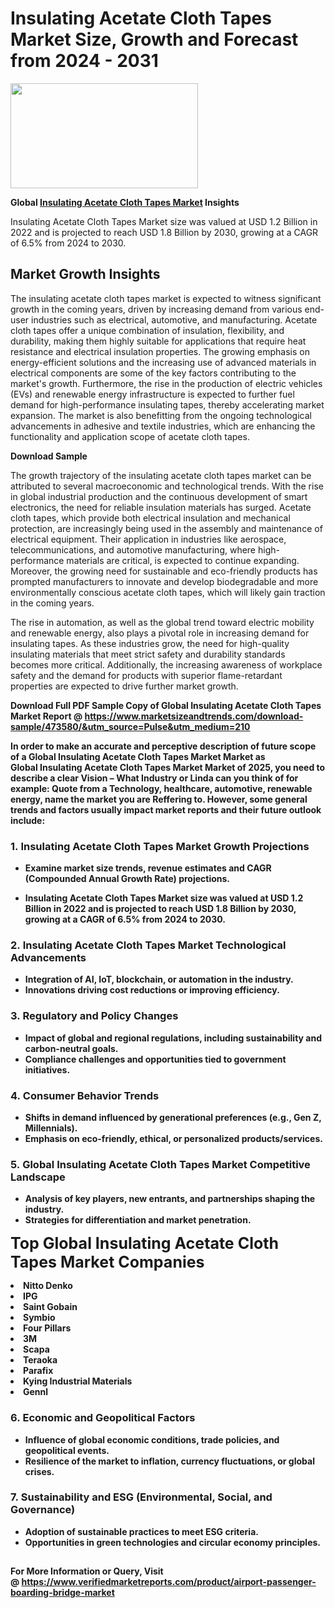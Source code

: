 <H1>Insulating Acetate Cloth Tapes Market Size, Growth and Forecast from 2024 - 2031</H1><img class="aligncenter size-medium wp-image-584254" src="https://thirdeyenews.in/wp-content/uploads/2024/09/Global-Market-Research-300x168.jpeg" alt="" width="300" height="168" /><p><strong>Global&nbsp;<a href="https://www.marketsizeandtrends.com/download-sample/473580/&amp;utm_source=Pulse&amp;utm_medium=210">Insulating Acetate Cloth Tapes Market</a> Insights</strong></p><p>Insulating Acetate Cloth Tapes Market size was valued at USD 1.2 Billion in 2022 and is projected to reach USD 1.8 Billion by 2030, growing at a CAGR of 6.5% from 2024 to 2030.</p><p><h2>Market Growth Insights</h2> <p>The insulating acetate cloth tapes market is expected to witness significant growth in the coming years, driven by increasing demand from various end-user industries such as electrical, automotive, and manufacturing. Acetate cloth tapes offer a unique combination of insulation, flexibility, and durability, making them highly suitable for applications that require heat resistance and electrical insulation properties. The growing emphasis on energy-efficient solutions and the increasing use of advanced materials in electrical components are some of the key factors contributing to the market's growth. Furthermore, the rise in the production of electric vehicles (EVs) and renewable energy infrastructure is expected to further fuel demand for high-performance insulating tapes, thereby accelerating market expansion. The market is also benefitting from the ongoing technological advancements in adhesive and textile industries, which are enhancing the functionality and application scope of acetate cloth tapes.</p> <p><strong>Download Sample</strong></p> <p>The growth trajectory of the insulating acetate cloth tapes market can be attributed to several macroeconomic and technological trends. With the rise in global industrial production and the continuous development of smart electronics, the need for reliable insulation materials has surged. Acetate cloth tapes, which provide both electrical insulation and mechanical protection, are increasingly being used in the assembly and maintenance of electrical equipment. Their application in industries like aerospace, telecommunications, and automotive manufacturing, where high-performance materials are critical, is expected to continue expanding. Moreover, the growing need for sustainable and eco-friendly products has prompted manufacturers to innovate and develop biodegradable and more environmentally conscious acetate cloth tapes, which will likely gain traction in the coming years. <p>The rise in automation, as well as the global trend toward electric mobility and renewable energy, also plays a pivotal role in increasing demand for insulating tapes. As these industries grow, the need for high-quality insulating materials that meet strict safety and durability standards becomes more critical. Additionally, the increasing awareness of workplace safety and the demand for products with superior flame-retardant properties are expected to drive further market growth.</p> <p><strong></p><p><span class=""><strong>Download Full PDF Sample Copy of Global Insulating Acetate Cloth Tapes Market Report</strong> @ <a href="https://www.marketsizeandtrends.com/download-sample/473580/&amp;utm_source=Pulse&amp;utm_medium=210" target="_blank">https://www.marketsizeandtrends.com/download-sample/473580/&amp;utm_source=Pulse&amp;utm_medium=210</a></span></p><p>In order to make an accurate and perceptive description of future scope of a Global&nbsp;Insulating Acetate Cloth Tapes Market Market as Global&nbsp;Insulating Acetate Cloth Tapes Market Market of 2025, you need to describe a clear Vision &ndash; What Industry or Linda can you think of for example: Quote from a Technology, healthcare, automotive, renewable energy, name the market you are Reffering to. However, some general trends and factors usually impact market reports and their future outlook include:</p><h3>1.&nbsp;<strong>Insulating Acetate Cloth Tapes Market Growth Projections</strong></h3><ul><li>Examine market size trends, revenue estimates and CAGR (Compounded Annual Growth Rate) projections.</li><li><p>Insulating Acetate Cloth Tapes Market size was valued at USD 1.2 Billion in 2022 and is projected to reach USD 1.8 Billion by 2030, growing at a CAGR of 6.5% from 2024 to 2030.</p></li></ul><h3>2.&nbsp;<strong>Insulating Acetate Cloth Tapes Market Technological Advancements</strong></h3><ul><li>Integration of AI, IoT, blockchain, or automation in the industry.</li><li>Innovations driving cost reductions or improving efficiency.</li></ul><h3>3.&nbsp;<strong>Regulatory and Policy Changes</strong></h3><ul><li>Impact of global and regional regulations, including sustainability and carbon-neutral goals.</li><li>Compliance challenges and opportunities tied to government initiatives.</li></ul><h3>4.&nbsp;<strong>Consumer Behavior Trends</strong></h3><ul><li>Shifts in demand influenced by generational preferences (e.g., Gen Z, Millennials).</li><li>Emphasis on eco-friendly, ethical, or personalized products/services.</li></ul><h3>5.&nbsp;<strong>Global Insulating Acetate Cloth Tapes Market Competitive Landscape</strong></h3><ul><li>Analysis of key players, new entrants, and partnerships shaping the industry.</li><li>Strategies for differentiation and market penetration.</li></ul><p data-pm-slice="1 1 []"><span style="color: inherit; font-family: inherit; font-size: 25px;">Top Global Insulating Acetate Cloth Tapes Market Companies</span></p><div class="" data-test-id=""><p><li>Nitto Denko</li><li> IPG</li><li> Saint Gobain</li><li> Symbio</li><li> Four Pillars</li><li> 3M</li><li> Scapa</li><li> Teraoka</li><li> Parafix</li><li> Kying Industrial Materials</li><li> Gennl</li></p></div><h3>6.&nbsp;<strong>Economic and Geopolitical Factors</strong></h3><ul><li>Influence of global economic conditions, trade policies, and geopolitical events.</li><li>Resilience of the market to inflation, currency fluctuations, or global crises.</li></ul><h3>7.&nbsp;<strong>Sustainability and ESG (Environmental, Social, and Governance)</strong></h3><ul><li>Adoption of sustainable practices to meet ESG criteria.</li><li>Opportunities in green technologies and circular economy principles.</li></ul><h2><strong style="font-size: 14px;">For More Information or Query, Visit @&nbsp;</strong><a style="background-color: #ffffff; font-size: 14px;" href="https://www.marketsizeandtrends.com/report/insulating-acetate-cloth-tapes-market/" target="_blank">https://www.verifiedmarketreports.com/product/airport-passenger-boarding-bridge-market</a></h2>
